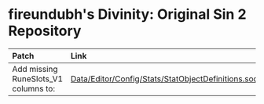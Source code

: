 # fireundubh's Divinity: Original Sin 2 Repository

Patch | Link
:--- | :---
Add missing RuneSlots_V1 columns to: | [Data/Editor/Config/Stats/StatObjectDefinitions.sod](https://raw.githubusercontent.com/fireundubh/divinity-os2-mods/5f08ed89c68a11cfe48c860d470ea06ebc2b5c60/Data/Editor/Config/Stats/StatObjectDefinitions.sod)
